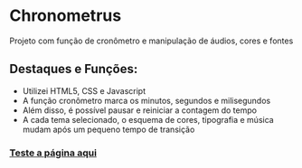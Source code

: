 <h1>Chronometrus</h1>

<p>Projeto com função de cronômetro e manipulação de áudios, cores e fontes</p>

<h2>Destaques e Funções:</h2>
<ul>
  <li>Utilizei HTML5, CSS e Javascript</li>
  <li>A função cronômetro marca os minutos, segundos e milisegundos</li>
  <li>Além disso, é possível pausar e reiniciar a contagem do tempo</li>
  <li>A cada tema selecionado, o esquema de cores, tipografia e música mudam após um pequeno tempo de transição</li>
</ul>

<h3><a href="https://chronometrus.vercel.app">Teste a página aqui</a></h3>
